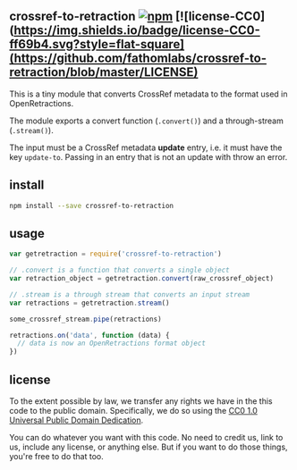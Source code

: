 ## crossref-to-retraction [![npm](https://img.shields.io/npm/v/crossref-to-retraction.svg?style=flat-square)](https://npmjs.com/package/crossref-to-retraction) [![license-CC0](https://img.shields.io/badge/license-CC0-ff69b4.svg?style=flat-square](https://github.com/fathomlabs/crossref-to-retraction/blob/master/LICENSE)

This is a tiny module that converts CrossRef metadata to the format used in OpenRetractions.

The module exports a convert function (`.convert()`) and a through-stream (`.stream()`).

The input must be a CrossRef metadata **update** entry, i.e. it must have the key `update-to`. Passing in an entry that is not an update with throw an error.

## install

```bash
npm install --save crossref-to-retraction
```

## usage

```js
var getretraction = require('crossref-to-retraction')

// .convert is a function that converts a single object
var retraction_object = getretraction.convert(raw_crossref_object)

// .stream is a through stream that converts an input stream
var retractions = getretraction.stream()

some_crossref_stream.pipe(retractions)

retractions.on('data', function (data) {
  // data is now an OpenRetractions format object
})
```

## license

To the extent possible by law, we transfer any rights we have in the this code to the public domain. Specifically, we do so using the [CC0 1.0 Universal Public Domain Dedication](https://creativecommons.org/publicdomain/zero/1.0/).

You can do whatever you want with this code. No need to credit us, link to us, include any license, or anything else. But if you want to do those things, you're free to do that too.
